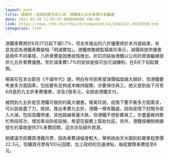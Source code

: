```yaml
---
layout: post
title: 楊美珍：疫情封關令收入減　港鐵推九五折車費亦有難處
date: 2021-03-30 11:05:07.000000000 +08:00
link: https://news.rthk.hk/rthk/ch/component/k2/1583322-20210330.htm
categories: rthk
---
```


港鐵車費將於6月27日起下調1.7%，但去年推出的八折優惠將於本月底結束，有意見認為港鐵車費變相「明減實加」。港鐵商務總監楊美珍表示，減價與提供優惠是兩件不同事情，八折車費是因應疫情推出，折扣完結後港鐵以公司的資源繼續提供九五折車費優惠。至於減車費1.7%的安排是按可加可減機制，在6月下旬起實施。

楊美珍在本台節目《千禧年代》說，明白有市民希望減價幅度越大越好，但港鐵要考慮多方面因素，包括要有足夠成本維持服務，亦要保住員工。她又提到由下月至6月底的九五折車費優惠，涉及2億多元，全部由港鐵支付。

被問到九五折是否港鐵可做到的最大優惠，楊美珍說，疫情下要平衡多方面需求，可以說是盡了力。她說，推出車費九五折，港鐵一樣有難處，因為疫情下封關令收入大減，包括高鐵停運、其他路線客量大跌，但港鐵不想影響員工，亦盡量維持繁忙時段班次，增加車站防疫設施，希望在服務上幫助社區。另外，港鐵按機制根據發生的事故提供3%車費回贈，這亦涉及額外資源。

她建議市民購買港鐵月票，因為車費減幅會較大，舉例說由天水圍到紅磡單程票價22.3元，但購買月票有100元回贈，加上政府的交通津貼，每程實際車費低至8元。
